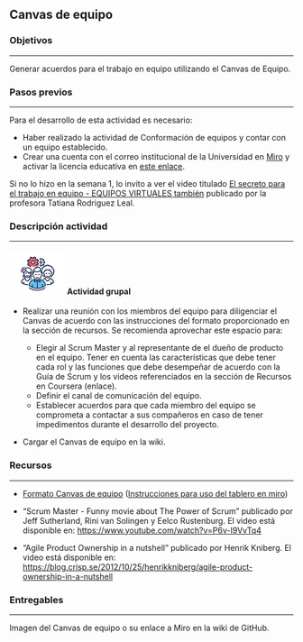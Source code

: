 ## Canvas de equipo

### Objetivos

---
Generar acuerdos para el trabajo en equipo utilizando el Canvas de Equipo.

### Pasos previos
---
Para el desarrollo de esta actividad es necesario:

* Haber realizado la actividad de Conformación de equipos y contar con un equipo establecido.
* Crear una cuenta con el correo institucional de la Universidad en [Miro](https://miro.com/signup/) y activar la licencia educativa en [este enlace](https://miro.com/contact/education/).

Si no lo hizo en la semana 1, lo invito a ver el video titulado [El secreto para el trabajo en equipo - EQUIPOS VIRTUALES también](https://www.youtube.com/watch?v=tblYiOt-HAk)  publicado por la profesora Tatiana Rodriguez Leal.

### Descripción actividad

---
#### ![](./../../../assets/images/grupo.png) Actividad grupal

* Realizar una reunión con los miembros del equipo para diligenciar el Canvas de acuerdo con las instrucciones del formato proporcionado en la sección de recursos. Se recomienda aprovechar este espacio para:

  * Elegir al Scrum Master y al representante de el dueño de producto en el equipo. Tener en cuenta las características que debe tener cada rol y las funciones que debe desempeñar de acuerdo con la Guía de Scrum y los videos referenciados en la sección de Recursos en Coursera (enlace).
  * Definir el canal de comunicación del equipo.
  * Establecer acuerdos para que cada miembro del equipo se comprometa a contactar a sus compañeros en caso de tener impedimentos durante el desarrollo del proyecto.

* Cargar el Canvas de equipo en la wiki.

### Recursos 

---
* [Formato Canvas de equipo](https://miro.com/app/board/o9J_lQEeUlQ=/) ([Instrucciones para uso del tablero en miro](http://misovirtual.virtual.uniandes.edu.co/codelabs/miro/index.html#0))

* “Scrum Master - Funny movie about The Power of Scrum” publicado por Jeff Sutherland, Rini van Solingen y Eelco Rustenburg. El video está disponible en: https://www.youtube.com/watch?v=P6v-I9VvTq4   

* “Agile Product Ownership in a nutshell” publicado por Henrik Kniberg. El video está disponible en: https://blog.crisp.se/2012/10/25/henrikkniberg/agile-product-ownership-in-a-nutshell 


### Entregables
---

Imagen del Canvas de equipo o su enlace a Miro en la wiki de GitHub.

